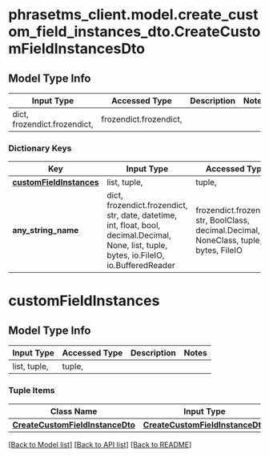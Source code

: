 # phrasetms_client.model.create_custom_field_instances_dto.CreateCustomFieldInstancesDto

## Model Type Info

| Input Type                   | Accessed Type          | Description | Notes |
| ---------------------------- | ---------------------- | ----------- | ----- |
| dict, frozendict.frozendict, | frozendict.frozendict, |             |

### Dictionary Keys

| Key                                               | Input Type                                                                                                                                  | Accessed Type                                                                           | Description                                                        | Notes      |
| ------------------------------------------------- | ------------------------------------------------------------------------------------------------------------------------------------------- | --------------------------------------------------------------------------------------- | ------------------------------------------------------------------ | ---------- |
| **[customFieldInstances](#customFieldInstances)** | list, tuple,                                                                                                                                | tuple,                                                                                  |                                                                    | [optional] |
| **any_string_name**                               | dict, frozendict.frozendict, str, date, datetime, int, float, bool, decimal.Decimal, None, list, tuple, bytes, io.FileIO, io.BufferedReader | frozendict.frozendict, str, BoolClass, decimal.Decimal, NoneClass, tuple, bytes, FileIO | any string name can be used but the value must be the correct type | [optional] |

# customFieldInstances

## Model Type Info

| Input Type   | Accessed Type | Description | Notes |
| ------------ | ------------- | ----------- | ----- |
| list, tuple, | tuple,        |             |

### Tuple Items

| Class Name                                                          | Input Type                                                          | Accessed Type                                                       | Description | Notes |
| ------------------------------------------------------------------- | ------------------------------------------------------------------- | ------------------------------------------------------------------- | ----------- | ----- |
| [**CreateCustomFieldInstanceDto**](CreateCustomFieldInstanceDto.md) | [**CreateCustomFieldInstanceDto**](CreateCustomFieldInstanceDto.md) | [**CreateCustomFieldInstanceDto**](CreateCustomFieldInstanceDto.md) |             |

[[Back to Model list]](../../README.md#documentation-for-models) [[Back to API list]](../../README.md#documentation-for-api-endpoints) [[Back to README]](../../README.md)
